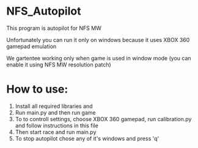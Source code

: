 # NFS_Autopilot
This program is autopilot for NFS MW

Unfortunately you can run it only on windows because it uses XBOX 360 gamepad emulation

We gartentee working only when game is used in window mode (you can enable it using NFS MW resolution patch)
# How to use:
1. Install all required libraries and 
2. Run main.py and then run game
3. To to controll settings, choose XBOX 360 gamepad, run calibration.py and follow instructions in this file
4. Then start race and run main.py
5. To stop autopilot chose any of it's windows and press 'q'
